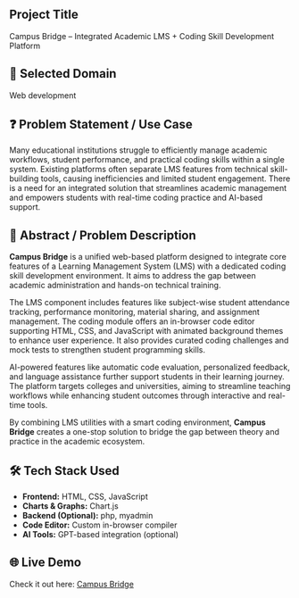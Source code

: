 ## Project Title
Campus Bridge – Integrated Academic LMS + Coding Skill Development Platform

## 📌 Selected Domain
Web development

## ❓ Problem Statement / Use Case
Many educational institutions struggle to efficiently manage academic workflows, student performance, and practical coding skills within a single system. Existing platforms often separate LMS features from technical skill-building tools, causing inefficiencies and limited student engagement. There is a need for an integrated solution that streamlines academic management and empowers students with real-time coding practice and AI-based support.

## 📝 Abstract / Problem Description
**Campus Bridge** is a unified web-based platform designed to integrate core features of a Learning Management System (LMS) with a dedicated coding skill development environment. It aims to address the gap between academic administration and hands-on technical training.  

The LMS component includes features like subject-wise student attendance tracking, performance monitoring, material sharing, and assignment management. The coding module offers an in-browser code editor supporting HTML, CSS, and JavaScript with animated background themes to enhance user experience. It also provides curated coding challenges and mock tests to strengthen student programming skills.  

AI-powered features like automatic code evaluation, personalized feedback, and language assistance further support students in their learning journey. The platform targets colleges and universities, aiming to streamline teaching workflows while enhancing student outcomes through interactive and real-time tools.  

By combining LMS utilities with a smart coding environment, **Campus Bridge** creates a one-stop solution to bridge the gap between theory and practice in the academic ecosystem.

## 🛠️ Tech Stack Used
- **Frontend:** HTML, CSS, JavaScript  
- **Charts & Graphs:** Chart.js  
- **Backend (Optional):** php, myadmin  
- **Code Editor:** Custom in-browser compiler  
- **AI Tools:** GPT-based integration (optional)

## 🌐 Live Demo

Check it out here: [Campus Bridge](https://campusbridge.store/)

